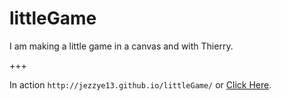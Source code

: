 littleGame
==========

I am making a little game in a canvas and with Thierry.

+++

In action `http://jezzye13.github.io/littleGame/` or [Click Here](http://jezzye13.github.io/littleGame/).
